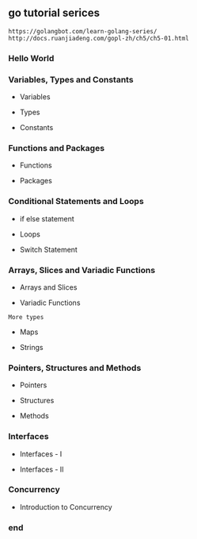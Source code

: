 ## go tutorial serices

	https://golangbot.com/learn-golang-series/
	http://docs.ruanjiadeng.com/gopl-zh/ch5/ch5-01.html

### Hello World


### Variables, Types and Constants

+ Variables 

+ Types 

+ Constants


### Functions and Packages

+ Functions 

+ Packages


### Conditional Statements and Loops

+ if else statement 

+ Loops 

+ Switch Statement


### Arrays, Slices and Variadic Functions

+ Arrays and Slices 

+ Variadic Functions

`More types`

+  Maps 

+ Strings

### Pointers, Structures and Methods

+ Pointers 

+ Structures 

+ Methods

### Interfaces

+ Interfaces - I 

+ Interfaces - II


### Concurrency

+ Introduction to Concurrency



### end


